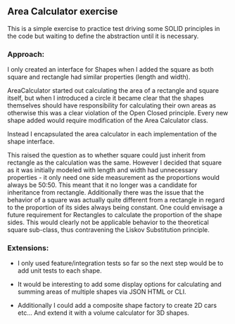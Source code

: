 ## Area Calculator exercise

This is a simple exercise to practice test driving some SOLID principles in the code but waiting to define the abstraction until it is necessary. 

### Approach:
I only created an interface for Shapes when I added the square as both square and rectangle had similar properties (length and width). 

AreaCalculator started out calculating the area of a rectangle and square itself, but when I introduced a circle it became clear that the shapes themselves should have responsibility for calculating their own areas as otherwise this was a clear violation of the Open Closed principle. Every new shape added would require modification of the Area Calculator class. 

Instead I encapsulated the area calculator in each implementation of the shape interface. 

This raised the question as to whether square could just inherit from rectangle as the calculation was the same. However I decided that square as it was initially modeled with length and width had unnecessary properties - it only need one side measurement as the proportions would always be 50:50. This meant that it no longer was a candidate for inheritance from rectangle. Additionally there was the issue that the behavior of a square was actually quite different from a rectangle in regard to the proportion of its sides always being constant. One could envisage a future requirement for Rectangles to calculate the proportion of the shape sides. This would clearly not be applicable behavior to the theoretical square sub-class, thus contravening the Liskov Substitution principle.


### Extensions:
- I only used feature/integration tests so far so the next step would be to add unit tests to each shape. 

- It would be interesting to add some display options for calculating and summing areas of multiple shapes via JSON HTML or CLI.

- Additionally I could add a composite shape factory to create 2D cars etc... And extend it with a volume calculator for 3D shapes. 

    